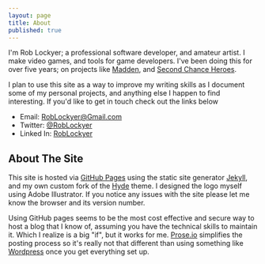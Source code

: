 ```yaml
---
layout: page
title: About
published: true
---
```


I'm Rob Lockyer; a professional software developer, and amateur artist. I make video games, and tools for game developers. I've been doing this for over five years; on projects like [Madden](https://www.easports.com/madden-nfl), and [Second Chance Heroes](http://www.2ndchanceheroes.com/).

I plan to use this site as a way to improve my writing skills as I document some of my personal projects, and anything else I happen to find interesting. If you'd like to get in touch check out the links below

 * Email: [RobLockyer@Gmail.com](mailto:RobLockyer@Gmail.com?subject=RobLockyer.com "Rob's Email") 
 * Twitter: [@RobLockyer](https://Twitter.com/RobLockyer "Rob's Twitter")
 * Linked In: [RobLockyer](https://www.linkedin.com/in/roblockyer "Rob's Linked In")
 
## About The Site
This site is hosted via [GitHub Pages](https://pages.github.com/) using the static site generator [Jekyll](http://jekyllrb.com/), and my own custom fork of the [Hyde](http://hyde.getpoole.com/) theme. I designed the logo myself using Adobe Illustrator. If you notice any issues with the site please let me know the browser and its version number.

Using GitHub pages seems to be the most cost effective and secure way to host a blog that I know of, assuming you have the technical skills to maintain it. Which I realize is a big "if", but it works for me. [Prose.io](http://prose.io/) simplifies the posting process so it's really not that different than using something like [Wordpress](https://wordpress.com/) once you get everything set up.